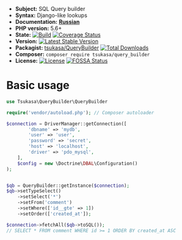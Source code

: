 

* **Subject:** SQL Query builder
* **Syntax:** Django-like lookups
* **Documentation:** **[Russian](./docs/ru/readme.md)**
* **PHP version:** 5.6+
* **State:** [![Build](https://travis-ci.org/tsukasa-mixer/QueryBuilder.svg?branch=master)](https://packagist.org/packages/tsukasa/query_builder) [![Coverage Status](https://coveralls.io/repos/tsukasa-mixer/QueryBuilder/badge.svg?branch=master)](https://coveralls.io/r/tsukasa-mixer/QueryBuilder?branch=master)
* **Version:** [![Latest Stable Version](https://poser.pugx.org/tsukasa/query_builder/v/stable)](https://packagist.org/packages/tsukasa/query_builder)
* **Packagist:** [tsukasa/QueryBuilder](https://packagist.org/packages/tsukasa/QueryBuilder) [![Total Downloads](https://poser.pugx.org/tsukasa/query_builder/downloads)](https://packagist.org/packages/tsukasa/query_builder)
* **Composer:** `composer require tsukasa/query_builder`
* **License:** [![License](https://poser.pugx.org/tsukasa/query_builder/license)](https://github.com/tsukasa/query_builder) [![FOSSA Status](https://app.fossa.io/api/projects/git%2Bgithub.com%2Ftsukasa-mixer%2FQueryBuilder.svg?type=shield)](https://app.fossa.io/projects/git%2Bgithub.com%2Ftsukasa-mixer%2FQueryBuilder?ref=badge_shield)

# Basic usage

```php
use Tsukasa\QueryBuilder\QueryBuilder

require('vendor/autoload.php'); // Composer autoloader

$connection = DriverManager::getConnection([
        'dbname' => 'mydb',
        'user' => 'user',
        'password' => 'secret',
        'host' => 'localhost',
        'driver' => 'pdo_mysql',
    ], 
    $config = new \Doctrine\DBAL\Configuration()
);


$qb = QueryBuilder::getInstance($connection);
$qb->setTypeSelect()
    ->setSelect('*')
    ->setFrom('comment')
    ->setWhere(['id__gte' => 1])
    ->setOrder(['created_at']);

$connection->fetchAll($qb->toSQL());
// SELECT * FROM comment WHERE id >= 1 ORDER BY created_at ASC
```